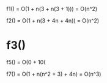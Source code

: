 

f1()
= O(1 + n(3 + n(3 + 1)))
= O(n^2)

f2()
= O(1 + n(3 + 4n + 4n))
= O(n^2)

f3()
=

f5()
= O(0 + 10(



f7()
= O(1 + n(n^2 + 3) + 4n)
= O(n^3)
